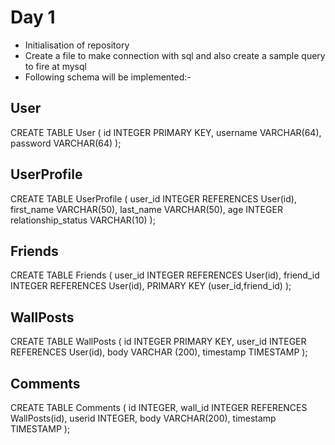 Day 1
=====

* Initialisation of repository
* Create a file to make connection with sql and also create a sample query to fire at mysql
* Following schema will be implemented:-

User
----

CREATE TABLE User (
    id INTEGER PRIMARY KEY,
    username VARCHAR(64),
    password VARCHAR(64)
);

UserProfile
-----------
CREATE TABLE UserProfile (
    user_id INTEGER REFERENCES User(id),
    first_name VARCHAR(50),
    last_name VARCHAR(50),
    age INTEGER
    relationship_status VARCHAR(10)
);

Friends
-------
CREATE TABLE Friends (
    user_id INTEGER REFERENCES User(id),
    friend_id INTEGER REFERENCES User(id),
    PRIMARY KEY (user_id,friend_id)
);

WallPosts
----------
CREATE TABLE WallPosts (
    id INTEGER PRIMARY KEY,
    user_id INTEGER REFERENCES User(id),
    body VARCHAR (200),
    timestamp TIMESTAMP
);

Comments
--------
CREATE TABLE Comments (
    id INTEGER,
    wall_id INTEGER REFERENCES WallPosts(id),
    userid INTEGER,
    body VARCHAR(200),
    timestamp TIMESTAMP
);


